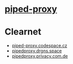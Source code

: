 # [piped-proxy](https://github.com/TeamPiped/piped-proxy)

# Clearnet
- [piped-proxy.codespace.cz](https://piped-proxy.codespace.cz)
- [pipedproxy.drgns.space](https://pipedproxy.drgns.space)
- [pipedproxy.privacy.com.de](https://pipedproxy.privacy.com.de)
